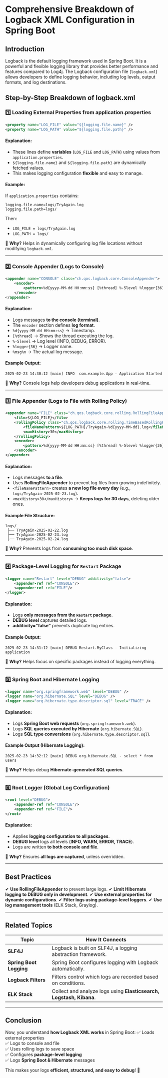 # Comprehensive Breakdown of Logback XML Configuration in Spring Boot

## Introduction
Logback is the default logging framework used in Spring Boot. It is a powerful and flexible logging library that provides better performance and features compared to Log4j. The Logback configuration file (`logback.xml`) allows developers to define logging behavior, including log levels, output formats, and log destinations.

## Step-by-Step Breakdown of logback.xml

### 1️⃣ **Loading External Properties from application.properties**
```xml
<property name="LOG_FILE" value="${logging.file.name}" />
<property name="LOG_PATH" value="${logging.file.path}" />
```
#### **Explanation**:
- These lines define **variables** (`LOG_FILE` and `LOG_PATH`) using values from `application.properties`.
- `${logging.file.name}` and `${logging.file.path}` are dynamically fetched values.
- This makes logging configuration **flexible** and easy to manage.

#### **Example**:
If `application.properties` contains:
```properties
logging.file.name=logs/TryAgain.log
logging.file.path=logs/
```
Then:
- `LOG_FILE = logs/TryAgain.log`
- `LOG_PATH = logs/`

📌 **Why?** Helps in dynamically configuring log file locations without modifying `logback.xml`.

---

### 2️⃣ **Console Appender (Logs to Console)**
```xml
<appender name="CONSOLE" class="ch.qos.logback.core.ConsoleAppender">
    <encoder>
        <pattern>%d{yyyy-MM-dd HH:mm:ss} [%thread] %-5level %logger{36} - %msg%n</pattern>
    </encoder>
</appender>
```
#### **Explanation**:
- Logs messages **to the console (terminal)**.
- The `encoder` section defines **log format**.
- `%d{yyyy-MM-dd HH:mm:ss}` → Timestamp.
- `[%thread]` → Shows the thread executing the log.
- `%-5level` → Log level (INFO, DEBUG, ERROR).
- `%logger{36}` → Logger name.
- `%msg%n` → The actual log message.

#### **Example Output:**
```
2025-02-23 14:30:12 [main] INFO  com.example.App - Application Started
```
📌 **Why?** Console logs help developers debug applications in real-time.

---

### 3️⃣ **File Appender (Logs to File with Rolling Policy)**
```xml
<appender name="FILE" class="ch.qos.logback.core.rolling.RollingFileAppender">
    <file>${LOG_FILE}</file>
    <rollingPolicy class="ch.qos.logback.core.rolling.TimeBasedRollingPolicy">
        <fileNamePattern>${LOG_PATH}/TryAgain-%d{yyyy-MM-dd}.log</fileNamePattern>
        <maxHistory>30</maxHistory>
    </rollingPolicy>
    <encoder>
        <pattern>%d{yyyy-MM-dd HH:mm:ss} [%thread] %-5level %logger{36} - %msg%n</pattern>
    </encoder>
</appender>
```
#### **Explanation**:
- Logs messages **to a file**.
- Uses **RollingFileAppender** to prevent log files from growing indefinitely.
- `<fileNamePattern>` creates **a new log file every day** (e.g., `logs/TryAgain-2025-02-23.log`).
- `<maxHistory>30</maxHistory>` → **Keeps logs for 30 days**, deleting older ones.

#### **Example File Structure:**
```
logs/
 ├── TryAgain-2025-02-22.log
 ├── TryAgain-2025-02-23.log
 ├── TryAgain-2025-02-24.log
```
📌 **Why?** Prevents logs from **consuming too much disk space**.

---

### 4️⃣ **Package-Level Logging for `Restart` Package**
```xml
<logger name="Restart" level="DEBUG" additivity="false">
    <appender-ref ref="CONSOLE"/>
    <appender-ref ref="FILE"/>
</logger>
```
#### **Explanation**:
- Logs **only messages from the `Restart` package**.
- **DEBUG level** captures detailed logs.
- **additivity="false"** prevents duplicate log entries.

#### **Example Output:**
```
2025-02-23 14:31:12 [main] DEBUG Restart.MyClass - Initializing application
```
📌 **Why?** Helps focus on specific packages instead of logging everything.

---

### 5️⃣ **Spring Boot and Hibernate Logging**
```xml
<logger name="org.springframework.web" level="DEBUG" />
<logger name="org.hibernate.SQL" level="DEBUG" />
<logger name="org.hibernate.type.descriptor.sql" level="TRACE" />
```
#### **Explanation**:
- Logs **Spring Boot web requests** (`org.springframework.web`).
- Logs **SQL queries executed by Hibernate** (`org.hibernate.SQL`).
- Logs **SQL type conversions** (`org.hibernate.type.descriptor.sql`).

#### **Example Output (Hibernate Logging):**
```
2025-02-23 14:32:12 [main] DEBUG org.hibernate.SQL - select * from users
```
📌 **Why?** Helps debug **Hibernate-generated SQL queries**.

---

### 6️⃣ **Root Logger (Global Log Configuration)**
```xml
<root level="DEBUG">
    <appender-ref ref="CONSOLE"/>
    <appender-ref ref="FILE"/>
</root>
```
#### **Explanation**:
- Applies **logging configuration to all packages**.
- **DEBUG level** logs all levels (**INFO, WARN, ERROR, TRACE**).
- Logs are written **to both console and file**.

📌 **Why?** Ensures **all logs are captured**, unless overridden.

---

## Best Practices
✔ **Use RollingFileAppender** to prevent large logs.
✔ **Limit Hibernate logging to DEBUG only in development**.
✔ **Use external properties for dynamic configurations**.
✔ **Filter logs using package-level loggers**.
✔ **Use log management tools** (ELK Stack, Graylog).

---

## Related Topics
| **Topic**              | **How It Connects** |
|------------------------|--------------------|
| **SLF4J**              | Logback is built on SLF4J, a logging abstraction framework. |
| **Spring Boot Logging** | Spring Boot configures logging with Logback automatically. |
| **Logback Filters**     | Filters control which logs are recorded based on conditions. |
| **ELK Stack**          | Collect and analyze logs using **Elasticsearch, Logstash, Kibana**. |

---

## Conclusion
Now, you understand **how Logback XML works** in Spring Boot:
✅ Loads external properties  
✅ Logs to console and file  
✅ Uses rolling logs to save space  
✅ Configures **package-level logging**  
✅ Logs **Spring Boot & Hibernate** messages  

This makes your logs **efficient, structured, and easy to debug**! 🚀

